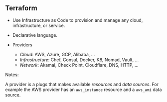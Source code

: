 ## Terraform 

* Use Infrastructure as Code to provision and manage any cloud, infrastructure, or service. 

* Declarative language.

* Providers
  * *Cloud*: AWS, Azure, GCP, Alibaba, ...
  * *Infrastructure*: Chef, Consul, Docker, K8, Nomad, Vault, ...
  * *Network*: Akamai, Check Point, Cloudflare, DNS, HTTP, ...

Notes:

A provider is a plugs that makes available *resources* and *data sources*.  For example the AWS provider has an `aws_instance` resource and a `aws_ami` data source.